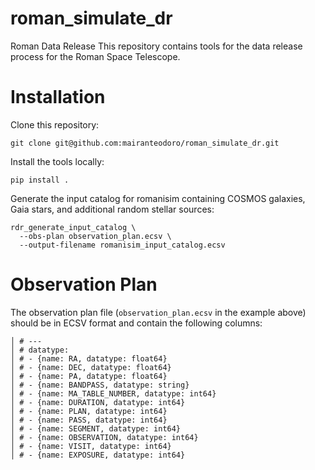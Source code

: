# roman_simulate_dr

Roman Data Release
This repository contains tools for the data release process for the Roman Space Telescope.

# Installation

Clone this repository:

```shell
git clone git@github.com:mairanteodoro/roman_simulate_dr.git
```

Install the tools locally:

```shell
pip install .
```

Generate the input catalog for romanisim containing COSMOS galaxies,
Gaia stars, and additional random stellar sources:

```shell
rdr_generate_input_catalog \
  --obs-plan observation_plan.ecsv \
  --output-filename romanisim_input_catalog.ecsv
```

# Observation Plan

The observation plan file (`observation_plan.ecsv` in the example above) should be in ECSV format and
contain the following columns:

```
│ # ---
│ # datatype:
│ # - {name: RA, datatype: float64}
│ # - {name: DEC, datatype: float64}
│ # - {name: PA, datatype: float64}
│ # - {name: BANDPASS, datatype: string}
│ # - {name: MA_TABLE_NUMBER, datatype: int64}
│ # - {name: DURATION, datatype: int64}
│ # - {name: PLAN, datatype: int64}
│ # - {name: PASS, datatype: int64}
│ # - {name: SEGMENT, datatype: int64}
│ # - {name: OBSERVATION, datatype: int64}
│ # - {name: VISIT, datatype: int64}
│ # - {name: EXPOSURE, datatype: int64}
```
